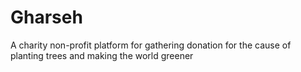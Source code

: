 # Gharseh
A charity non-profit platform for gathering donation for the cause of planting trees and making the world greener
